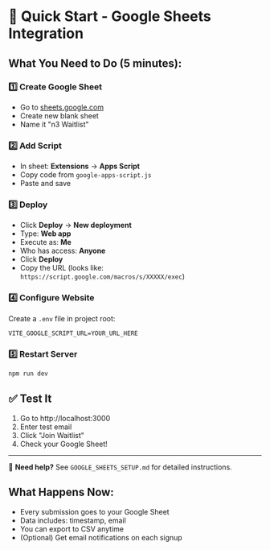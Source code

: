 # 🚀 Quick Start - Google Sheets Integration

## What You Need to Do (5 minutes):

### 1️⃣ Create Google Sheet
- Go to [sheets.google.com](https://sheets.google.com)
- Create new blank sheet
- Name it "n3 Waitlist"

### 2️⃣ Add Script
- In sheet: **Extensions** → **Apps Script**
- Copy code from `google-apps-script.js`
- Paste and save

### 3️⃣ Deploy
- Click **Deploy** → **New deployment**
- Type: **Web app**
- Execute as: **Me**
- Who has access: **Anyone**
- Click **Deploy**
- Copy the URL (looks like: `https://script.google.com/macros/s/XXXXX/exec`)

### 4️⃣ Configure Website
Create a `.env` file in project root:
```
VITE_GOOGLE_SCRIPT_URL=YOUR_URL_HERE
```

### 5️⃣ Restart Server
```bash
npm run dev
```

## ✅ Test It
1. Go to http://localhost:3000
2. Enter test email
3. Click "Join Waitlist"
4. Check your Google Sheet!

---

📖 **Need help?** See `GOOGLE_SHEETS_SETUP.md` for detailed instructions.

## What Happens Now:
- Every submission goes to your Google Sheet
- Data includes: timestamp, email
- You can export to CSV anytime
- (Optional) Get email notifications on each signup

